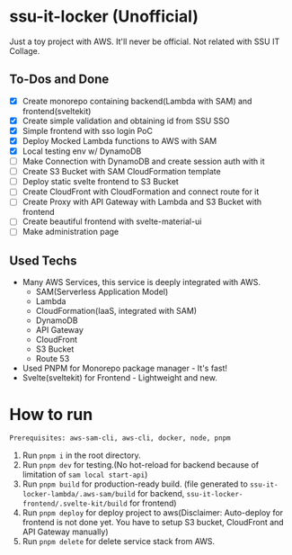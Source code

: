 # ssu-it-locker (Unofficial)

Just a toy project with AWS. It'll never be official. Not related with SSU IT Collage.

## To-Dos and Done
 - [X] Create monorepo containing backend(Lambda with SAM) and frontend(sveltekit)
 - [X] Create simple validation and obtaining id from SSU SSO
 - [X] Simple frontend with sso login PoC
 - [X] Deploy Mocked Lambda functions to AWS with SAM
 - [X] Local testing env w/ DynamoDB
 - [ ] Make Connection with DynamoDB and create session auth with it
 - [ ] Create S3 Bucket with SAM CloudFormation template
 - [ ] Deploy static svelte frontend to S3 Bucket
 - [ ] Create CloudFront with CloudFormation and connect route for it
 - [ ] Create Proxy with API Gateway with Lambda and S3 Bucket with frontend
 - [ ] Create beautiful frontend with svelte-material-ui
 - [ ] Make administration page

## Used Techs
* Many AWS Services, this service is deeply integrated with AWS.
    * SAM(Serverless Application Model)
    * Lambda
    * CloudFormation(IaaS, integrated with SAM)
    * DynamoDB
    * API Gateway
    * CloudFront
    * S3 Bucket
    * Route 53
* Used PNPM for Monorepo package manager - It's fast!
* Svelte(sveltekit) for Frontend - Lightweight and new.

# How to run
```bash
Prerequisites: aws-sam-cli, aws-cli, docker, node, pnpm
```

1. Run `pnpm i` in the root directory.
2. Run `pnpm dev` for testing.(No hot-reload for backend because of limitation of `sam local start-api`)
3. Run `pnpm build` for production-ready build. (file generated to `ssu-it-locker-lambda/.aws-sam/build` for backend, `ssu-it-locker-frontend/.svelte-kit/build` for frontend)
4. Run `pnpm deploy` for deploy project to aws(Disclaimer: Auto-deploy for frontend is not done yet. You have to setup S3 bucket, CloudFront and API Gateway manually)
5. Run `pnpm delete` for delete service stack from AWS.